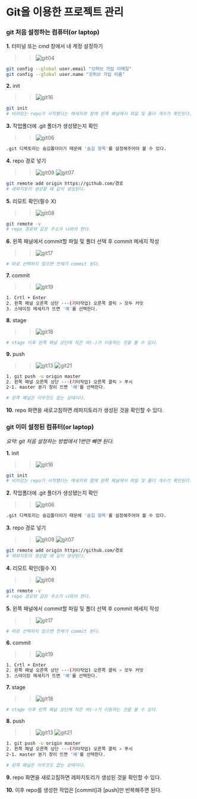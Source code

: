 Git을 이용한 프로젝트 관리
==

### git 처음 설정하는 컴퓨터(or laptop)
__1.__ 터미널 또는 cmd 창에서 내 계정 설정하기
>> ![git04](https://user-images.githubusercontent.com/57767002/82773873-24e0c680-9e7e-11ea-863f-2f082825d9b2.png)
~~~bash
git config --global user.email "깃허브 가입 이메일"
git config --global user.name "깃허브 가입 이름"
~~~
__2.__ init
>> ![git16](https://user-images.githubusercontent.com/57767002/82777549-67f46700-9e89-11ea-818a-f036b6a2d21b.png)
~~~bash
git init
# 비어있는 repo가 시작됐다는 메세지와 함께 왼쪽 패널에서 파일 및 폴더 개수가 확인된다.
~~~
__3.__ 작업폴더에 .git 폴더가 생성됐는지 확인
>> ![git06](https://user-images.githubusercontent.com/57767002/82771646-abde7080-9e77-11ea-9fd0-65bc1dab17bd.png)
~~~bash
.git 디렉토리는 숨김폴더이기 때문에 '숨김 항목'를 설정해주어야 볼 수 있다.
~~~
__4.__ repo 경로 넣기
>> ![git09](https://user-images.githubusercontent.com/57767002/82772075-03311080-9e79-11ea-859b-ddd5d088035c.png)
>> ![git07](https://user-images.githubusercontent.com/57767002/82773782-e1865800-9e7d-11ea-8103-f0e598364cf5.png)
~~~bash
git remote add origin https://github.com/경로
# 레파지토리 생성할 때 같이 생성된다.
~~~
__5.__ 리모트 확인(필수 X)
>> ![git08](https://user-images.githubusercontent.com/57767002/82773655-89e7ec80-9e7d-11ea-9ac5-f3d48a988690.png)
~~~bash
git remote -v
# repo 경로와 같은 주소가 나와야 한다.
~~~
__6.__ 왼쪽 패널에서 commit할 파일 및 폴더 선택 후 commit 메세지 작성
>> ![git17](https://user-images.githubusercontent.com/57767002/82777676-c02b6900-9e89-11ea-92d7-093237b6ae02.png)
~~~bash
# 따로 선택하지 않으면 전체가 commit 된다.
~~~
__7.__ commit
>> ![git19](https://user-images.githubusercontent.com/57767002/82778218-b7d42d80-9e8b-11ea-99cb-e293c2b5a28e.png)
~~~bash
1. Crtl + Enter 
2. 왼쪽 패널 오른쪽 상단 ···(기타작업) 오른쪽 클릭 > 모두 커밋
3. 스테이징 메세지가 뜨면 '예'를 선택한다.
~~~
__8.__ stage
>> ![git18](https://user-images.githubusercontent.com/57767002/82778000-ef8ea580-9e8a-11ea-9370-8e7957f8d20a.png)
~~~bash
# stage 이후 왼쪽 패널 상단에 작은 바(-)가 이동하는 것을 볼 수 있다.
~~~
__9.__ push
>> ![git13](https://user-images.githubusercontent.com/57767002/82773474-1b0a9380-9e7d-11ea-859e-f41043f8f469.png)
>> ![git21](https://user-images.githubusercontent.com/57767002/82778460-75f7b700-9e8c-11ea-86a9-72050ee522b3.png)
~~~bash
1. git push -u origin master
2. 왼쪽 패널 오른쪽 상단 ···(기타작업) 오른쪽 클릭 > 푸시
2-1. master 분기 창이 뜨면 '예'를 선택한다.

# 왼쪽 패널은 아무것도 없는 상태이다.
~~~
__10.__ repo 화면을 새로고침하면 레파지토리가 생성된 것을 확인할 수 있다.

### git 이미 설정된 컴퓨터(or laptop)
*요약: git 처음 설정하는 방법에서 1번만 빼면 된다.*

__1.__ init
>> ![git16](https://user-images.githubusercontent.com/57767002/82777549-67f46700-9e89-11ea-818a-f036b6a2d21b.png)
~~~bash
git init
# 비어있는 repo가 시작됐다는 메세지와 함께 왼쪽 패널에서 파일 및 폴더 개수가 확인된다.
~~~
__2.__ 작업폴더에 .git 폴더가 생성됐는지 확인
>> ![git06](https://user-images.githubusercontent.com/57767002/82771646-abde7080-9e77-11ea-9fd0-65bc1dab17bd.png)
~~~bash
.git 디렉토리는 숨김폴더이기 때문에 '숨김 항목'를 설정해주어야 볼 수 있다.
~~~
__3.__ repo 경로 넣기
>> ![git09](https://user-images.githubusercontent.com/57767002/82772075-03311080-9e79-11ea-859b-ddd5d088035c.png)
>> ![git07](https://user-images.githubusercontent.com/57767002/82773782-e1865800-9e7d-11ea-8103-f0e598364cf5.png)
~~~bash
git remote add origin https://github.com/경로
# 레파지토리 생성할 때 같이 생성된다.
~~~
__4.__ 리모트 확인(필수 X)
>> ![git08](https://user-images.githubusercontent.com/57767002/82773655-89e7ec80-9e7d-11ea-9ac5-f3d48a988690.png)
~~~bash
git remote -v
# repo 경로와 같은 주소가 나와야 한다.
~~~
__5.__ 왼쪽 패널에서 commit할 파일 및 폴더 선택 후 commit 메세지 작성
>> ![git17](https://user-images.githubusercontent.com/57767002/82777676-c02b6900-9e89-11ea-92d7-093237b6ae02.png)
~~~bash
# 따로 선택하지 않으면 전체가 commit 된다.
~~~
__6.__ commit
>> ![git19](https://user-images.githubusercontent.com/57767002/82778218-b7d42d80-9e8b-11ea-99cb-e293c2b5a28e.png)
~~~bash
1. Crtl + Enter 
2. 왼쪽 패널 오른쪽 상단 ···(기타작업) 오른쪽 클릭 > 모두 커밋
3. 스테이징 메세지가 뜨면 '예'를 선택한다.
~~~
__7.__ stage
>> ![git18](https://user-images.githubusercontent.com/57767002/82778000-ef8ea580-9e8a-11ea-9370-8e7957f8d20a.png)
~~~bash
# stage 이후 왼쪽 패널 상단에 작은 바(-)가 이동하는 것을 볼 수 있다.
~~~
__8.__ push
>> ![git13](https://user-images.githubusercontent.com/57767002/82773474-1b0a9380-9e7d-11ea-859e-f41043f8f469.png)
>> ![git21](https://user-images.githubusercontent.com/57767002/82778460-75f7b700-9e8c-11ea-86a9-72050ee522b3.png)
~~~bash
1. git push -u origin master
2. 왼쪽 패널 오른쪽 상단 ···(기타작업) 오른쪽 클릭 > 푸시
2-1. master 분기 창이 뜨면 '예'를 선택한다.

# 왼쪽 패널은 아무것도 없는 상태이다.
~~~
__9.__ repo 화면을 새로고침하면 레파지토리가 생성된 것을 확인할 수 있다.

__10.__ 이후 repo를 생성한 작업은 [commit]과 [push]만 반복해주면 된다.
